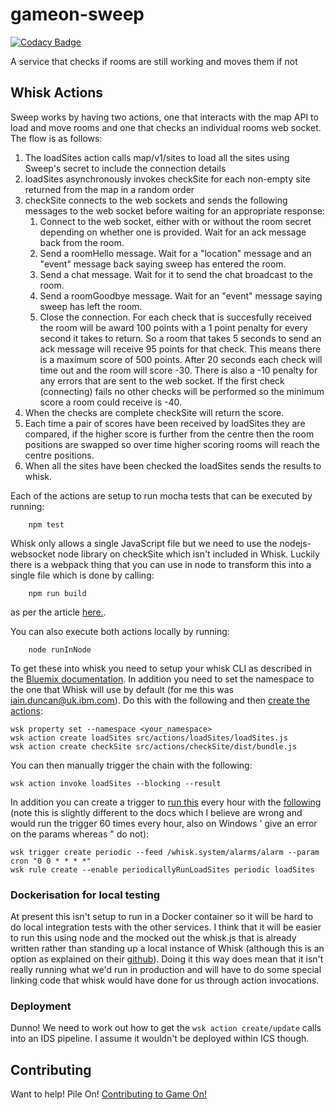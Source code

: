 # gameon-sweep

[![Codacy Badge](https://api.codacy.com/project/badge/grade/f803378b8e5c4bb29dd18789aab78c18)](https://www.codacy.com/app/gameontext/gameon-sweep)

A service that checks if rooms are still working and moves them if not

## Whisk Actions

Sweep works by having two actions, one that interacts with the map API to load and move rooms and one that checks an individual rooms web socket.  The flow is as follows:


1.  The loadSites action calls map/v1/sites to load all the sites using Sweep's secret to include the connection details 
2.  loadSites asynchronously invokes checkSite for each non-empty site returned from the map in a random order
3.  checkSite connects to the web sockets and sends the following messages to the web socket before waiting for an appropriate response:
    1.  Connect to the web socket, either with or without the room secret depending on whether one is provided.  Wait for an ack message back from the room.
    2.  Send a roomHello message.  Wait for a "location" message and an "event" message back saying sweep has entered the room.
    3.  Send a chat message.  Wait for it to send the chat broadcast to the room.
    4.  Send a roomGoodbye message.  Wait for an "event" message saying sweep has left the room.
    5.  Close the connection.
    For each check that is succesfully received the room will be award 100 points with a 1 point penalty for every second it takes to return.  So a room that takes 5 seconds to send an ack message will receive 95 points for that check.  This means there is a maximum score of 500 points.  After 20 seconds each check will time out and the room will score -30.  There is also a -10 penalty for any errors that are sent to the web socket.  If the first check (connecting) fails no other checks will be performed so the minimum score a room could receive is -40.
4.  When the checks are complete checkSite will return the score.
5.  Each time a pair of scores have been received by loadSites they are compared, if the higher score is further from the centre then the room positions are swapped so over time higher scoring rooms will reach the centre positions.
6.  When all the sites have been checked the loadSites sends the results to whisk.

Each of the actions are setup to run mocha tests that can be executed by running:

        npm test

Whisk only allows a single JavaScript file but we need to use the nodejs-websocket node library on checkSite which isn't included in Whisk.  Luckily there is a webpack thing that you can use in node to transform this into a single file which is done by calling:

        npm run build

as per the article [here.](https://developer.ibm.com/openwhisk/2016/03/17/bundling-openwhisk-actions-with-webpack/).

You can also execute both actions locally by running:

        node runInNode
  
To get these into whisk you need to setup your whisk CLI as described in the [Bluemix documentation](https://new-console.ng.bluemix.net/openwhisk/cli).  In addition you need to set the namespace to the one that Whisk will use by default (for me this was iain.duncan@uk.ibm.com).  Do this with the following and then [create the actions](https://new-console.ng.bluemix.net/docs/openwhisk/openwhisk_actions.html#openwhisk_create_action_js):

    wsk property set --namespace <your_namespace>
    wsk action create loadSites src/actions/loadSites/loadSites.js
    wsk action create checkSite src/actions/checkSite/dist/bundle.js

You can then manually trigger the chain with the following:

    wsk action invoke loadSites --blocking --result

In addition you can create a trigger to [run this](https://new-console.ng.bluemix.net/docs/openwhisk/openwhisk_triggers_rules.html#openwhisk_rules) every hour with the [following](https://new-console.ng.bluemix.net/docs/openwhisk/openwhisk_catalog.html#openwhisk_catalog_alarm) (note this is slightly different to the docs which I believe are wrong and would run the trigger 60 times every hour, also on Windows ' give an error on the params whereas " do not):

    wsk trigger create periodic --feed /whisk.system/alarms/alarm --param cron "0 0 * * * *"
    wsk rule create --enable periodicallyRunLoadSites periodic loadSites

### Dockerisation for local testing

At present this isn't setup to run in a Docker container so it will be hard to do local integration tests with the other services.  I think that it will be easier to run this using node and the mocked out the whisk.js that is already written rather than standing up a local instance of Whisk (although this is an option as explained on their [github](https://github.com/openwhisk/openwhisk)).  Doing it this way does mean that it isn't really running what we'd run in production and will have to do some special linking code that whisk would have done for us through action invocations.

### Deployment

Dunno!  We need to work out how to get the `wsk action create/update` calls into an IDS pipeline.  I assume it wouldn't be deployed within ICS though.

## Contributing

Want to help! Pile On! 
[Contributing to Game On!](https://github.com/gameontext/gameon/blob/master/CONTRIBUTING.md)
